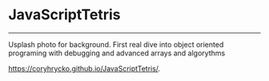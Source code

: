 # JavaScriptTetris
--------------------------
Usplash photo for background. 
First real dive into object oriented 
programing with debugging and advanced arrays and
algorythms 

https://coryhrycko.github.io/JavaScriptTetris/.